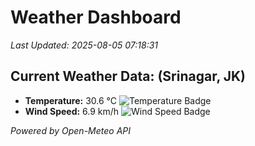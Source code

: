 
# Weather Dashboard

_Last Updated: 2025-08-05 07:18:31_

## Current Weather Data: (Srinagar, JK)
- **Temperature:** 30.6 °C ![Temperature Badge](https://img.shields.io/badge/Temperature-High%20Temp-orange)
- **Wind Speed:** 6.9 km/h ![Wind Speed Badge](https://img.shields.io/badge/Wind%20Speed-Light%20Wind-blue)

*Powered by Open-Meteo API*
